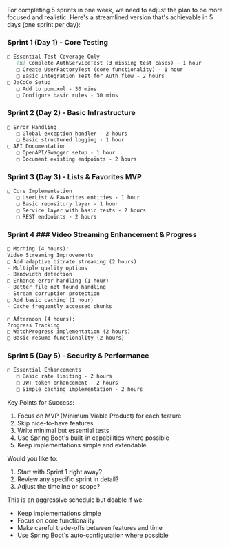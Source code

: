 For completing 5 sprints in one week, we need to adjust the plan to be more focused and realistic. Here's a streamlined version that's achievable in 5 days (one sprint per day):

### Sprint 1 (Day 1) - Core Testing
```markdown
□ Essential Test Coverage Only
   [x] Complete AuthServiceTest (3 missing test cases) - 1 hour
   □ Create UserFactoryTest (core functionality) - 1 hour
   □ Basic Integration Test for Auth flow - 2 hours
□ JaCoCo Setup
   □ Add to pom.xml - 30 mins
   □ Configure basic rules - 30 mins
```


### Sprint 2 (Day 2) - Basic Infrastructure
```markdown
□ Error Handling
   □ Global exception handler - 2 hours
   □ Basic structured logging - 1 hour
□ API Documentation
   □ OpenAPI/Swagger setup - 1 hour
   □ Document existing endpoints - 2 hours
```


### Sprint 3 (Day 3) - Lists & Favorites MVP
```markdown
□ Core Implementation
   □ UserList & Favorites entities - 1 hour
   □ Basic repository layer - 1 hour
   □ Service layer with basic tests - 2 hours
   □ REST endpoints - 2 hours
```

### Sprint 4 ### Video Streaming Enhancement & Progress
```markdown
□ Morning (4 hours):
Video Streaming Improvements
□ Add adaptive bitrate streaming (2 hours)
- Multiple quality options
- Bandwidth detection
□ Enhance error handling (1 hour)
- Better file not found handling
- Stream corruption protection
□ Add basic caching (1 hour)
- Cache frequently accessed chunks

□ Afternoon (4 hours):
Progress Tracking
□ WatchProgress implementation (2 hours)
□ Basic resume functionality (2 hours)
```


### Sprint 5 (Day 5) - Security & Performance
```markdown
□ Essential Enhancements
   □ Basic rate limiting - 2 hours
   □ JWT token enhancement - 2 hours
   □ Simple caching implementation - 2 hours
```


Key Points for Success:
1. Focus on MVP (Minimum Viable Product) for each feature
2. Skip nice-to-have features
3. Write minimal but essential tests
4. Use Spring Boot's built-in capabilities where possible
5. Keep implementations simple and extendable

Would you like to:
1. Start with Sprint 1 right away?
2. Review any specific sprint in detail?
3. Adjust the timeline or scope?

This is an aggressive schedule but doable if we:
- Keep implementations simple
- Focus on core functionality
- Make careful trade-offs between features and time
- Use Spring Boot's auto-configuration where possible